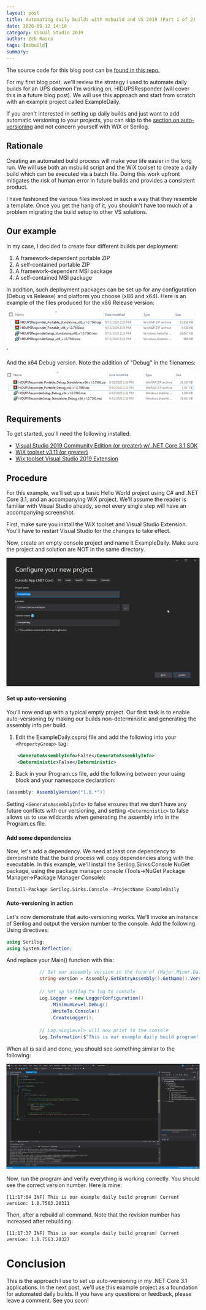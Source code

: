 ```yaml
---
layout: post
title: Automating daily builds with msbuild and VS 2019 (Part 1 of 2) - Setting up automatic versioning
date: 2020-09-12 14:10
category: Visual Studio 2019
author: Zeb Rasco
tags: [msbuild]
summary: 
---
```


The source code for this blog post can be [found in this repo.](https://github.com/zrasco/ExampleDaily/tree/part1)

For my first blog post, we'll review the strategy I used to automate daily builds for an UPS daemon I'm working on, HIDUPSResponder (will cover this in a future blog post). We will use this approach and start from scratch with an example project called ExampleDaily.

If you aren't interested in setting up daily builds and just want to add automatic versioning to your projects, you can skip to the [section on auto-versioning](#set-up-auto-versioning) and not concern yourself with WiX or Serilog.

## Rationale

Creating an automated build process will make your life easier in the long run. We will use both an msbuild script and the WiX toolset to create a daily build which can be executed via a batch file. Doing this work upfront mitigates the risk of human error in future builds and provides a consistent product.

I have fashioned the various files involved in such a way that they resemble a template. Once you get the hang of it, you shouldn't have too much of a problem migrating the build setup to other VS solutions. 

## Our example

In my case, I decided to create four different builds per deployment:

1. A framework-dependent portable ZIP
1. A self-contained portable ZIP
1. A framework-dependent MSI package
1. A self-contained MSI package 

In addition, such deployment packages can be set up for any configuration (Debug vs Release) and platform you choose (x86 and x64). Here is an example of the files produced for the x86 Release version:

![x86 Release files screenshot](/assets/2020-09-12-automate-daily-builds-p1/2020-09-12-14-27-42.png)'

And the x64 Debug version. Note the addition of "Debug" in the filenames:

![x64 Debug files screenshot](/assets/2020-09-12-automate-daily-builds-p1/2020-09-12-14-39-17.png)

## Requirements

To get started, you'll need the following installed:
- [Visual Studio 2019 Community Edition (or greater) w/ .NET Core 3.1 SDK](https://visualstudio.microsoft.com/downloads/)
- [WiX toolset v3.11 (or greater)](https://wixtoolset.org/releases/)
- [Wix toolset Visual Studio 2019 Extension](https://marketplace.visualstudio.com/items?itemName=WixToolset.WixToolsetVisualStudio2019Extension)

## Procedure

For this example, we'll set up a basic Hello World project using C# and .NET Core 3.1, and an accompanying WiX project. We'll assume the reader is familiar with Visual Studio already, so not every single step will have an accompanying screenshot.

First, make sure you install the WiX toolset and Visual Studio Extension. You'll have to restart Visual Studio for the changes to take effect.

Now, create an empty console project and name it ExampleDaily. Make sure the project and solution are NOT in the same directory.

[![](/assets/2020-09-12-automate-daily-builds-p1/2020-09-15-10-27-37.png)](/assets/2020-09-12-automate-daily-builds-p1/2020-09-15-10-27-37.png)

#### Set up auto-versioning
You'll now end up with a typical empty project. Our first task is to enable auto-versioning by making our builds non-deterministic and generating the assembly info per build.

1. Edit the ExampleDaily.csproj file and add the following into your `<PropertyGroup>` tag:
```xml
	<GenerateAssemblyInfo>False</GenerateAssemblyInfo>
	<Deterministic>False</Deterministic>
```

2. Back in your Program.cs file, add the following between your using block and your namespace declaration:
```csharp
[assembly: AssemblyVersion("1.0.*")]
```

Setting `<GenerateAssemblyInfo>` to false ensures that we don't have any future conflicts with our versioning, and setting `<Deterministic>` to false allows us to use wildcards when generating the assembly info in the Program.cs file.

#### Add some dependencies

Now, let's add a dependency. We need at least one dependency to demonstrate that the build process will copy dependencies along with the executable. In this example, we'll install the Serilog.Sinks.Console NuGet package, using the package manager console (Tools->NuGet Package Manager->Package Manager Console):

```
Install-Package Serilog.Sinks.Console -ProjectName ExampleDaily
```

#### Auto-versioning in action

Let's now demonstrate that auto-versioning works. We'll invoke an instance of Serilog and output the version number to the console. Add the following Using directives:

```csharp
using Serilog;
using System.Reflection;
```

And replace your Main() function with this:
```csharp
            // Get our assembly version in the form of (Major.Minor.Daily.Revision)
            string version = Assembly.GetEntryAssembly().GetName().Version.ToString();

            // Set up Serilog to log to console
            Log.Logger = new LoggerConfiguration()
                .MinimumLevel.Debug()
                .WriteTo.Console()
                .CreateLogger();

            // Log.<LogLevel> will now print to the console
            Log.Information($"This is our example daily build program! Current version: {version}");
```

When all is said and done, you should see something similar to the following:

[![](/assets/2020-09-12-automate-daily-builds-p1/2020-09-15-11-12-20.png)](/assets/2020-09-12-automate-daily-builds-p1/2020-09-15-11-12-20.png)

Now, run the program and verify everything is working correctly. You should see the correct version number. Here is mine:

```
[11:17:04 INF] This is our example daily build program! Current version: 1.0.7563.20311
```

Then, after a rebuild all command. Note that the revision number has increased after rebuilding:

```
[11:17:37 INF] This is our example daily build program! Current version: 1.0.7563.20327
```

# Conclusion

This is the approach I use to set up auto-versioning in my .NET Core 3.1 applications. In the next post, we'll use this example project as a foundation for automated daily builds. If you have any questions or feedback, please leave a comment. See you soon!